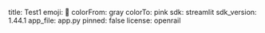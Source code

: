 title: Test1
emoji: 🏢
colorFrom: gray
colorTo: pink
sdk: streamlit
sdk_version: 1.44.1
app_file: app.py
pinned: false
license: openrail
